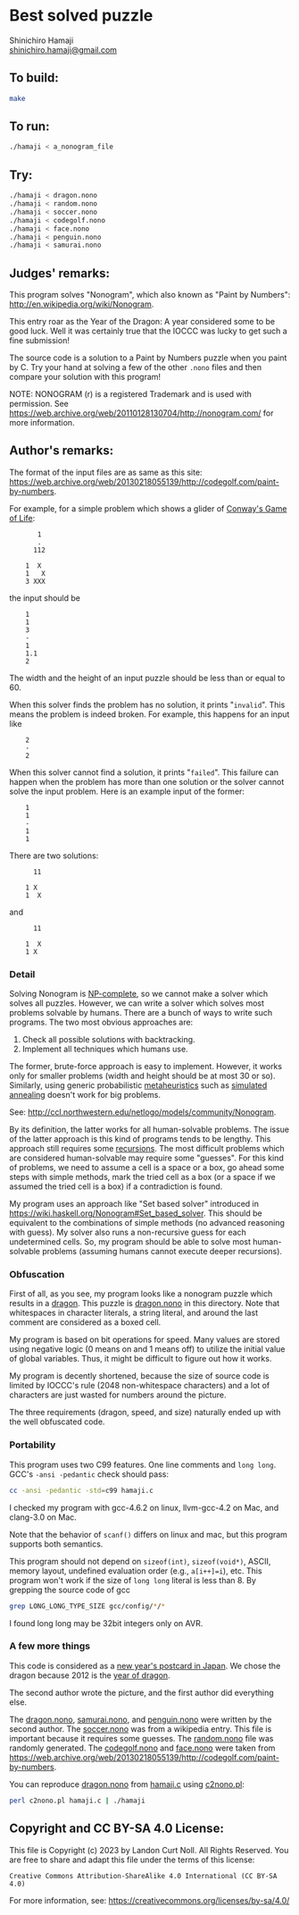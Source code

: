 # Best solved puzzle

Shinichiro Hamaji  
<shinichiro.hamaji@gmail.com>  

## To build:

```sh
make
```

## To run:

```sh
./hamaji < a_nonogram_file
```

## Try:

```sh
./hamaji < dragon.nono
./hamaji < random.nono
./hamaji < soccer.nono
./hamaji < codegolf.nono
./hamaji < face.nono
./hamaji < penguin.nono
./hamaji < samurai.nono
```

## Judges' remarks:

This program solves "Nonogram", which also known as "Paint by Numbers":
<http://en.wikipedia.org/wiki/Nonogram>.

This entry roar as the Year of the Dragon: A year considered
some to be good luck.  Well it was certainly true that the
IOCCC was lucky to get such a fine submission!

The source code is a solution to a Paint by Numbers puzzle when you
paint by C.  Try your hand at solving a few of the other `.nono`
files and then compare your solution with this program!

NOTE: NONOGRAM (r) is a registered Trademark and is used with permission. See
<https://web.archive.org/web/20110128130704/http://nonogram.com/> for more
information.

## Author's remarks:

The format of the input files are as same as this site:
<https://web.archive.org/web/20130218055139/http://codegolf.com/paint-by-numbers>.

For example, for a simple problem which shows a glider of [Conway's
Game of Life](http://en.wikipedia.org/wiki/Conway's_Game_of_Life):

```
       1
       .
      112
    
    1  X
    1   X
    3 XXX

```

the input should be

```
    1
    1
    3
    -
    1
    1.1
    2
```

The width and the height of an input puzzle should be less than or
equal to 60.

When this solver finds the problem has no solution, it prints "`invalid`".
This means the problem is indeed broken. For example, this happens for
an input like

```
    2
    -
    2
```

When this solver cannot find a solution, it prints "`failed`". This
failure can happen when the problem has more than one solution or the
solver cannot solve the input problem. Here is an example input of the
former:

```
    1
    1
    -
    1
    1
```

There are two solutions:

```
      11
    
    1 X 
    1  X
```

and

```
      11
    
    1  X
    1 X 
```

### Detail

Solving Nonogram is
[NP-complete](https://en.wikipedia.org/wiki/NP-completeness), so we cannot make
a solver which solves all puzzles. However, we can write a solver which solves
most problems solvable by humans. There are a bunch of ways to write such
programs. The two most obvious approaches are:

1. Check all possible solutions with backtracking.
2. Implement all techniques which humans use.

The former, brute-force approach is easy to implement. However, it
works only for smaller problems (width and height should be at most 30
or so). Similarly, using generic probabilistic
[metaheuristics](https://en.wikipedia.org/wiki/Metaheuristic) such as
[simulated annealing](https://en.wikipedia.org/wiki/Simulated_annealing) doesn't
work for big problems.

See: <http://ccl.northwestern.edu/netlogo/models/community/Nonogram>.

By its definition, the latter works for all human-solvable
problems. The issue of the latter approach is this kind of programs
tends to be lengthy. This approach still requires some
[recursions](https://en.wikipedia.org/wiki/Recursion). The
most difficult problems which are considered human-solvable may
require some "guesses". For this kind of problems, we need to assume a
cell is a space or a box, go ahead some steps with simple methods,
mark the tried cell as a box (or a space if we assumed the tried cell
is a box) if a contradiction is found.

My program uses an approach like "Set based solver" introduced in
<https://wiki.haskell.org/Nonogram#Set_based_solver>. This should be equivalent
to the combinations of simple methods (no advanced reasoning with guess). My
solver also runs a non-recursive guess for each undetermined cells. So, my
program should be able to solve most human-solvable problems (assuming humans
cannot execute deeper recursions).

### Obfuscation

First of all, as you see, my program looks like a nonogram puzzle which results
in a [dragon](https://www.draconika.com/what). This puzzle is
[dragon.nono](dragon.nono) in this directory. Note that whitespaces in character
literals, a string literal, and around the last comment are considered as a
boxed cell.

My program is based on bit operations for speed. Many values are
stored using negative logic (0 means on and 1 means off) to utilize
the initial value of global variables. Thus, it might be difficult to
figure out how it works.

My program is decently shortened, because the size of source code is
limited by IOCCC's rule (2048 non-whitespace characters) and a lot of
characters are just wasted for numbers around the picture.

The three requirements (dragon, speed, and size) naturally ended up
with the well obfuscated code.

### Portability

This program uses two C99 features. One line comments and `long long`.
GCC's `-ansi -pedantic` check should pass:

```sh
cc -ansi -pedantic -std=c99 hamaji.c
```

I checked my program with gcc-4.6.2 on linux, llvm-gcc-4.2 on Mac, and
clang-3.0 on Mac.

Note that the behavior of `scanf()` differs on linux and mac, but this
program supports both semantics.

This program should not depend on `sizeof(int)`, `sizeof(void*)`, ASCII,
memory layout, undefined evaluation order (e.g., `a[i++]=i`), etc. 
This program won't work if the size of `long long` literal is less than 8.
By grepping the source code of gcc

```sh
grep LONG_LONG_TYPE_SIZE gcc/config/*/*
```

I found long long may be 32bit integers only on AVR.

### A few more things

This code is considered as a [new year's postcard in
Japan](http://en.wikipedia.org/wiki/Japanese_New_Year#Postcards). We chose
the dragon because 2012 is the [year of
dragon](https://japanesezodiac.com/japanese-year-of-the-dragon).

The second author wrote the picture, and the first author did
everything else.

The [dragon.nono](dragon.nono), [samurai.nono](samurai.nono), and
[penguin.nono](penguin.nono) were written by the
second author.  The [soccer.nono](soccer.nono) was from a wikipedia entry.  This file
is important because it requires some guesses.  The [random.nono](random.nono) file
was randomly generated. The [codegolf.nono](codegolf.nono) and
[face.nono](face.nono) were taken from
<https://web.archive.org/web/20130218055139/http://codegolf.com/paint-by-numbers>.

You can reproduce [dragon.nono](dragon.nono) from [hamaji.c](hamaji.c) using
[c2nono.pl](c2nono.pl):

```sh
perl c2nono.pl hamaji.c | ./hamaji
```

## Copyright and CC BY-SA 4.0 License:

This file is Copyright (c) 2023 by Landon Curt Noll.  All Rights Reserved.
You are free to share and adapt this file under the terms of this license:

    Creative Commons Attribution-ShareAlike 4.0 International (CC BY-SA 4.0)

For more information, see: https://creativecommons.org/licenses/by-sa/4.0/
